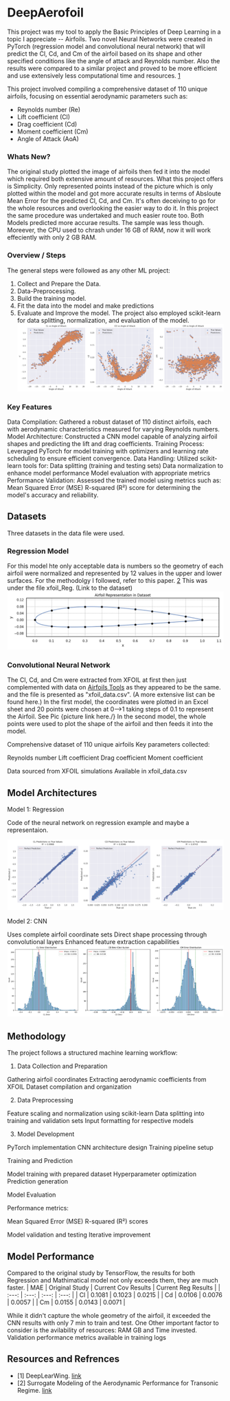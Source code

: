 # DeepAerofoil
This project was my tool to apply the Basic Principles of Deep Learning in a topic I appreciate -- Airfoils. Two novel Neural Networks were created in PyTorch (regression model and convolutional neural network) that will predict the Cl, Cd, and Cm of the airfoil based on its shape and other specified conditions like the angle of attack and Reynolds number. Also the results were compared to a similar project and proved to be more efficient and use extensively less computational time and resources. [1](https://github.com/vicmcl/deeplearwing/tree/main)

This project involved compiling a comprehensive dataset of 110 unique airfoils, focusing on essential aerodynamic parameters such as:
* Reynolds number (Re)
* Lift coefficient (Cl)
* Drag coefficient (Cd)
* Moment coefficient (Cm)
* Angle of Attack (AoA)

### Whats New?
The original study plotted the image of airfoils then fed it into the model which required both extensive amount of resources. What this project offers is Simplicity. Only represented points instead of the picture which is only plotted within the model and got more accurate results in terms of Absloute Mean Error for the predicted Cl, Cd, and Cm. It's often deceiving to go for the whole resources and overlooking the easier way to do it. In this project the same procedure was undertaked and much easier route too. Both Models predicted more accurae results. The sample was less though. Moreever, the CPU used to chrash under 16 GB of RAM, now it will work effeciently with only 2 GB RAM.

### Overview / Steps
The general steps were followed as any other ML project:
1. Collect and Prepare the Data.
2. Data-Preprocessing.
3. Build the training model.
4. Fit the data into the model and make predictions
5. Evaluate and Improve the model.
The project also employed scikit-learn for data splitting, normalization, and evaluation of the model.
![](images/RegMatch.png)

### Key Features

Data Compilation: Gathered a robust dataset of 110 distinct airfoils, each with aerodynamic characteristics measured for varying Reynolds numbers.
Model Architecture: Constructed a CNN model capable of analyzing airfoil shapes and predicting the lift and drag coefficients.
Training Process: Leveraged PyTorch for model training with optimizers and learning rate scheduling to ensure efficient convergence.
Data Handling: Utilized scikit-learn tools for:
Data splitting (training and testing sets)
Data normalization to enhance model performance
Model evaluation with appropriate metrics
Performance Validation: Assessed the trained model using metrics such as:
Mean Squared Error (MSE)
R-squared (R²) score for determining the model's accuracy and reliability.

## Datasets
Three datasets in the data file were used.
### Regression Model
For this model hte only acceptable data is numbers so the geometry of each airfoil were normalized and represented by 12 values in the upper and lower surfaces. For the methodolgy I followed, refer to this paper. [2](https://github.com/Mohamedelrefaie/TransonicSurrogate/tree/main) This was under the file xfoil_Reg. (Link to the dataset)
![](images/AirfoilShape.PNG)
### Convolutional Neural Network
The Cl, Cd, and Cm were extracted from XFOIL at first then just complemented with data on [Airfoils Tools](http://airfoiltools.com/) as they appeared to be the same. and the file is presented as "xfoil_data.csv". (A more extensive list can be found here.)
In the first model, the coordinates were plotted in an Excel sheet and 20 points were chosen at 0-->1 taking steps of 0.1 to represent the Airfoil.
See Pic {picture link here./}
In the second model, the whole points were used to plot the shape of the airfoil and then feeds it into the model.

Comprehensive dataset of 110 unique airfoils
Key parameters collected:

Reynolds number
Lift coefficient
Drag coefficient
Moment coefficient


Data sourced from XFOIL simulations
Available in xfoil_data.csv


## Model Architectures
Model 1: Regression

Code of the neural network on regression example and maybe a representaion.

![](images/Regression.PNG)

Model 2: CNN

Uses complete airfoil coordinate sets
Direct shape processing through convolutional layers
Enhanced feature extraction capabilities
![](images/CNNStdDev.PNG)

## Methodology
The project follows a structured machine learning workflow:

1. Data Collection and Preparation

Gathering airfoil coordinates
Extracting aerodynamic coefficients from XFOIL
Dataset compilation and organization


2. Data Preprocessing

Feature scaling and normalization using scikit-learn
Data splitting into training and validation sets
Input formatting for respective models


3. Model Development

PyTorch implementation
CNN architecture design
Training pipeline setup


Training and Prediction

Model training with prepared dataset
Hyperparameter optimization
Prediction generation


Model Evaluation

Performance metrics:

Mean Squared Error (MSE)
R-squared (R²) scores


Model validation and testing
Iterative improvement


## Model Performance
Compared to the original study by TensorFlow, the results for both Regression and Mathimatical model not only exceeds them, they are much faster.
| MAE | Original Study | Current Cov Results | Current Reg Results |
| :---: | :---: | :---: | :---: |
| Cl | 0.1081 | 0.1023 | 0.0215 |
| Cd | 0.0106 | 0.0076 | 0.0057 |
| Cm | 0.0155 | 0.0143 | 0.0071 |

While it didn't capture the whole geometry of the airfoil, it exceeded the CNN results with only 7 min to train and test.
One Other important factor to consider is the avilability of resources: RAM GB and Time invested.
Validation performance metrics available in training logs


## Resources and Refrences
* [1] DeepLearWing. [link](https://github.com/vicmcl/deeplearwing/tree/main)
* [2] Surrogate Modeling of the Aerodynamic Performance for Transonic Regime. [link](https://github.com/Mohamedelrefaie/TransonicSurrogate/tree/main)
